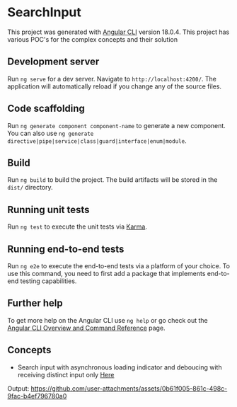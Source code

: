 # SearchInput

This project was generated with [Angular CLI](https://github.com/angular/angular-cli) version 18.0.4.
This project has various POC's for the complex concepts and their solution

## Development server

Run `ng serve` for a dev server. Navigate to `http://localhost:4200/`. The application will automatically reload if you change any of the source files.

## Code scaffolding

Run `ng generate component component-name` to generate a new component. You can also use `ng generate directive|pipe|service|class|guard|interface|enum|module`.

## Build

Run `ng build` to build the project. The build artifacts will be stored in the `dist/` directory.

## Running unit tests

Run `ng test` to execute the unit tests via [Karma](https://karma-runner.github.io).

## Running end-to-end tests

Run `ng e2e` to execute the end-to-end tests via a platform of your choice. To use this command, you need to first add a package that implements end-to-end testing capabilities.

## Further help

To get more help on the Angular CLI use `ng help` or go check out the [Angular CLI Overview and Command Reference](https://angular.dev/tools/cli) page.

## Concepts

- Search input with asynchronous loading indicator and deboucing with receiving distinct input only [Here](https://github.com/MandaliyaPruthvi/frontend-projects/tree/master/angular/concepts/src/app/screens/search-screen)

Output: https://github.com/user-attachments/assets/0b61f005-861c-498c-9fac-b4ef796780a0

